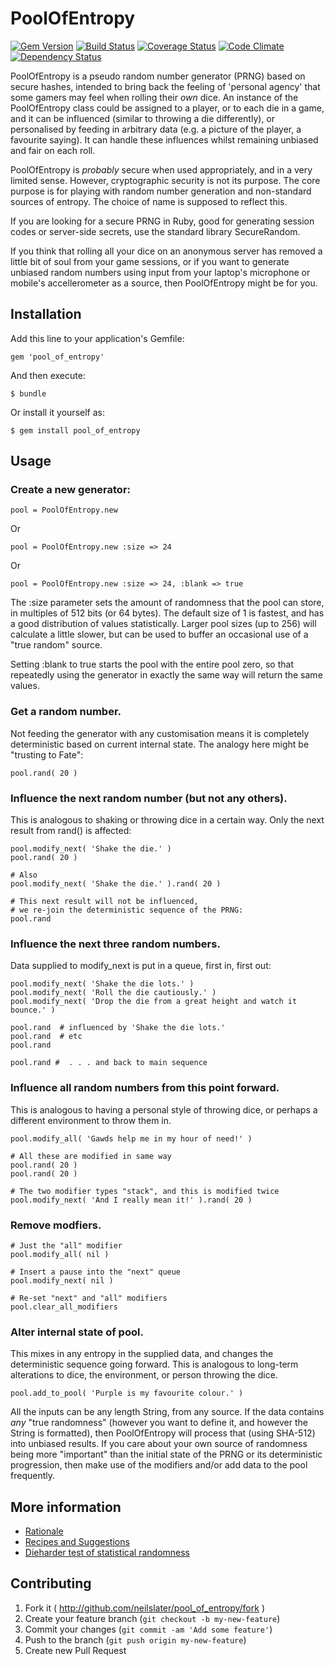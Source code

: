 # PoolOfEntropy
[![Gem Version](https://badge.fury.io/rb/pool_of_entropy.png)](http://badge.fury.io/rb/pool_of_entropy)
[![Build Status](https://travis-ci.org/neilslater/pool_of_entropy.png?branch=master)](http://travis-ci.org/neilslater/pool_of_entropy)
[![Coverage Status](https://coveralls.io/repos/neilslater/pool_of_entropy/badge.png?branch=master)](https://coveralls.io/r/neilslater/pool_of_entropy?branch=master)
[![Code Climate](https://codeclimate.com/github/neilslater/pool_of_entropy.png)](https://codeclimate.com/github/neilslater/pool_of_entropy)
[![Dependency Status](https://gemnasium.com/neilslater/pool_of_entropy.png)](https://gemnasium.com/neilslater/pool_of_entropy)

PoolOfEntropy is a pseudo random number generator (PRNG) based on secure hashes,
intended to bring back the feeling of 'personal agency' that some gamers may feel when rolling
their *own* dice. An instance of the PoolOfEntropy class could be assigned to a player, or
to each die in a game, and it can be influenced (similar to throwing a die differently), or
personalised by feeding in arbitrary data (e.g. a picture of the player, a favourite saying).
It can handle these influences whilst remaining unbiased and fair on each roll.

PoolOfEntropy is *probably* secure when used appropriately, and in a very limited sense.
However, cryptographic security is not its purpose. The core purpose is for playing with
random number generation and non-standard sources of entropy. The choice of name is
supposed to reflect this.

If you are looking for a secure PRNG in Ruby, good for generating session codes or
server-side secrets, use the standard library SecureRandom.

If you think that rolling all your dice on an anonymous server has removed a little bit of soul
from your game sessions, or if you want to generate unbiased random numbers using input from your
laptop's microphone or mobile's accellerometer as a source, then PoolOfEntropy might be for you.

## Installation

Add this line to your application's Gemfile:

    gem 'pool_of_entropy'

And then execute:

    $ bundle

Or install it yourself as:

    $ gem install pool_of_entropy

## Usage

### Create a new generator:

    pool = PoolOfEntropy.new

Or

    pool = PoolOfEntropy.new :size => 24

Or

    pool = PoolOfEntropy.new :size => 24, :blank => true

The :size parameter sets the amount of randomness that the pool
can store, in multiples of 512 bits (or 64 bytes). The default
size of 1 is fastest, and has a good distribution of values
statistically. Larger pool sizes (up to 256) will calculate a
little slower, but can be used to buffer an occasional use
of a "true random" source.

Setting :blank to true starts the pool with the entire pool
zero, so that repeatedly using the generator in exactly the same way will
return the same values.


### Get a random number.

Not feeding the generator with any customisation
means it is completely deterministic based on current internal state. The
analogy here might be "trusting to Fate":

    pool.rand( 20 )

### Influence the next random number (but not any others).

This is analogous to
shaking or throwing dice in a certain way. Only the next result from rand()
is affected:

    pool.modify_next( 'Shake the die.' )
    pool.rand( 20 )

    # Also
    pool.modify_next( 'Shake the die.' ).rand( 20 )

    # This next result will not be influenced,
    # we re-join the deterministic sequence of the PRNG:
    pool.rand

### Influence the next three random numbers.

Data supplied to modify_next is
put in a queue, first in, first out:

    pool.modify_next( 'Shake the die lots.' )
    pool.modify_next( 'Roll the die cautiously.' )
    pool.modify_next( 'Drop the die from a great height and watch it bounce.' )

    pool.rand  # influenced by 'Shake the die lots.'
    pool.rand  # etc
    pool.rand

    pool.rand #  . . . and back to main sequence

### Influence all random numbers from this point forward.

This is analogous to
having a personal style of throwing dice, or perhaps a different environment
to throw them in.

    pool.modify_all( 'Gawds help me in my hour of need!' )

    # All these are modified in same way
    pool.rand( 20 )
    pool.rand( 20 )

    # The two modifier types "stack", and this is modified twice
    pool.modify_next( 'And I really mean it!' ).rand( 20 )

### Remove modfiers.

    # Just the "all" modifier
    pool.modify_all( nil )

    # Insert a pause into the "next" queue
    pool.modify_next( nil )

    # Re-set "next" and "all" modifiers
    pool.clear_all_modifiers

### Alter internal state of pool.

This mixes in any entropy in the supplied
data, and changes the deterministic sequence going forward. This is
analogous to long-term alterations to dice, the environment, or
person throwing the dice.

    pool.add_to_pool( 'Purple is my favourite colour.' )

All the inputs can be any length String, from any source. If the data
contains *any* "true randomness" (however you want to define it, and however
the String is formatted), then PoolOfEntropy
will process that (using SHA-512) into unbiased results. If you care
about your own source of randomness being more "important" than
the initial state of the PRNG or its deterministic progression,
then make use of the modifiers and/or add data to the pool frequently.

## More information

 * [Rationale](RATIONALE.md)
 * [Recipes and Suggestions](RECIPES.md)
 * [Dieharder test of statistical randomness](DIEHARDER_TEST.md)

## Contributing

1. Fork it ( http://github.com/neilslater/pool_of_entropy/fork )
2. Create your feature branch (`git checkout -b my-new-feature`)
3. Commit your changes (`git commit -am 'Add some feature'`)
4. Push to the branch (`git push origin my-new-feature`)
5. Create new Pull Request
